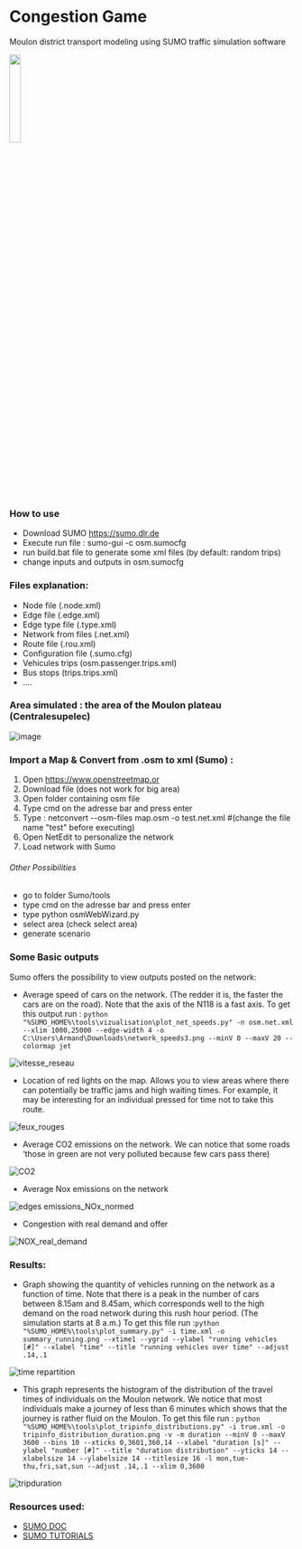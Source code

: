 # Congestion Game
Moulon district transport modeling using SUMO traffic simulation software

<a href="https://sumo.dlr.de/docs"><img width=20% src="https://github.com/eclipse/sumo/blob/master/docs/web/docs/images/sumo-logo.svg"></p></a>

### How to use
- Download SUMO https://sumo.dlr.de
- Execute run file : sumo-gui -c osm.sumocfg
- run build.bat file to generate some xml files (by default: random trips)
- change inputs and outputs in osm.sumocfg

### Files explanation:
- Node file (.node.xml)
- Edge file (.edge.xml)
- Edge type file (.type.xml)
- Network from files (.net.xml)
- Route file (.rou.xml)
- Configuration file (.sumo.cfg)
- Vehicules trips (osm.passenger.trips.xml)
- Bus stops (trips.trips.xml)
- ....

### Area simulated : the area of the Moulon plateau (Centralesupelec)
![image](https://user-images.githubusercontent.com/72650161/105868306-57872400-5ff6-11eb-9796-d487fb2eb0d1.png)

### Import a Map & Convert from .osm to xml (Sumo) :
1) Open https://www.openstreetmap.or
2) Download file (does not work for big area)
3) Open folder containing osm file
4) Type cmd on the adresse bar and press enter
5) Type :  netconvert --osm-files map.osm -o test.net.xml  #(change the file name "test" before executing)
6) Open NetEdit to personalize the network
7) Load network with Sumo

###### Other Possibilities
- go to folder Sumo/tools
- type cmd on the adresse bar and press enter
- type python osmWebWizard.py
- select area (check select area)
- generate scenario

### Some Basic outputs

Sumo offers the possibility to view outputs posted on the network:

- Average speed of cars on the network. (The redder it is, the faster the cars are on the road). Note that the axis of the N118 is a fast axis.
To get this output run : `python "%SUMO_HOME%\tools\vizualisation\plot_net_speeds.py" -n osm.net.xml --xlim 1000,25000 --edge-width 4 -o C:\Users\Armand\Downloads\network_speeds3.png --minV 0 --maxV 20 --colormap jet`

![vitesse_reseau](https://user-images.githubusercontent.com/72650161/106245493-cf2e9c00-620c-11eb-997d-9381d6ccb606.png)

- Location of red lights on the map. Allows you to view areas where there can potentially be traffic jams and high waiting times. For example, it may be interesting for an individual pressed for time not to take this route.

![feux_rouges](https://user-images.githubusercontent.com/72650161/106442537-a9f39500-647b-11eb-93e5-d754b38f677b.png)

- Average CO2 emissions on the network. We can notice that some roads ‘those in green are not very polluted because few cars pass there)

![CO2](https://user-images.githubusercontent.com/72650161/106442598-bed02880-647b-11eb-8ce3-2894abfa5b8e.png)

- Average Nox emissions on the network

![edges emissions_NOx_normed](https://user-images.githubusercontent.com/72650161/106442749-f048f400-647b-11eb-9e8f-f5ee34589247.png)

- Congestion with real demand and offer 

![NOX_real_demand](https://user-images.githubusercontent.com/72650161/106442837-0fe01c80-647c-11eb-8a97-5055e188dc6e.png)


### Results:
- Graph showing the quantity of vehicles running on the network as a function of time. Note that there is a peak in the number of cars between 8.15am and 8.45am, which corresponds well to the high demand on the road network during this rush hour period. (The simulation starts at 8 a.m.)
To get this file run :`python "%SUMO_HOME%\tools\plot_summary.py" -i time.xml -o summary_running.png --xtime1 --ygrid --ylabel "running vehicles [#]" --xlabel "time" --title "running vehicles over time" --adjust .14,.1` 

![time repartition](https://user-images.githubusercontent.com/72650161/106441773-c04d2100-647a-11eb-8a52-82e3ca2ee8ad.png)

- This graph represents the histogram of the distribution of the travel times of individuals on the Moulon network. We notice that most individuals make a journey of less than 6 minutes which shows that the journey is rather fluid on the Moulon.
To get this file run : `python "%SUMO_HOME%\tools\plot_tripinfo_distributions.py" -i true.xml -o tripinfo_distribution_duration.png -v -m duration --minV 0 --maxV 3600 --bins 10 --xticks 0,3601,360,14 --xlabel "duration [s]" --ylabel "number [#]" --title "duration distribution" --yticks 14 --xlabelsize 14 --ylabelsize 14 --titlesize 16 -l mon,tue-thu,fri,sat,sun --adjust .14,.1 --xlim 0,3600`

![tripduration](https://user-images.githubusercontent.com/72650161/106441804-cc38e300-647a-11eb-8845-b4ec38a4e537.png)


### Resources used:
- [SUMO DOC](https://sumo.dlr.de/docs)
- [SUMO TUTORIALS](https://sumo.dlr.de/docs/Tutorials.html)


